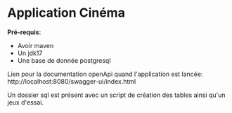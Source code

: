 # Application Cinéma

**Pré-requis**: 
 - Avoir maven
 - Un jdk17
 - Une base de donnée postgresql

Lien pour la documentation openApi quand l'application est lancée:
http://localhost:8080/swagger-ui/index.html

Un dossier sql est présent avec un script de création des tables ainsi qu'un jeux d'essai.
